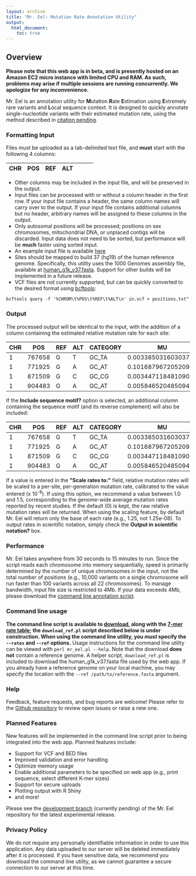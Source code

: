 ```yaml
---
layout: archive
title: "Mr. Eel: Mutation Rate Annotation Utility"
output:
  html_document:
    toc: true
---
```


## Overview
**Please note that this web app is in beta, and is presently hosted on an Amazon EC2 micro instance with limited CPU and RAM. As such, problems may arise if multiple sessions are running concurrently. We apologize for any inconvenience.**

Mr. Eel is an annotation utility for **M**utation **R**ate **E**stimation using **E**xtremely rare variants and **L**ocal sequence context. It is designed to quickly annotate single-nucleotide variants with their estimated mutation rate, using the method described in [citation pending](#).

### Formatting Input
Files must be uploaded as a tab-delimited text file, and **must** start with the following 4 columns:

| CHR | POS    | REF | ALT |          |                     |                  |
|-----|--------|-----|-----|----------|---------------------|------------------|

- Other columns may be included in the input file, and will be preserved in the output.
- Input files can be processed with or without a column header in the first row. If your input file contains a header, the same column names will carry over to the output. If your input file contains additional columns but no header, arbitrary names will be assigned to these columns in the output.
- Only autosomal positions will be processed; positions on sex chromosomes, mitochondrial DNA, or unplaced contigs will be discarded. Input data does not need to be sorted, but performance will be **much** faster using sorted input.
- An example input file is available [here](http://www.jedidiahcarlson.com/assets/test_sites.txt)
- Sites should be mapped to build 37 (hg19) of the human reference genome. Specifically, this utility uses the 1000 Genomes assembly file, available at [human_g1k_v37.fasta](ftp://ftp.1000genomes.ebi.ac.uk/vol1/ftp/technical/reference/). Support for other builds will be implemented in a future release.
- VCF files are not currently supported, but can be quickly converted to the desired format using [bcftools](https://samtools.github.io/bcftools/bcftools.html):

```
bcftools query -f '%CHROM\t%POS\t%REF\t%ALT\n' in.vcf > positions.txt"
```

### Output
The processed output will be identical to the input, with the addition of a column containing the estimated relative mutation rate for each site:

| CHR | POS    | REF | ALT | CATEGORY | MU                  |                  |
|-----|--------|-----|-----|----------|---------------------|------------------|
| 1   | 767658 | G   | T   | GC_TA    | 0.00338503160303719 |                  |
| 1   | 771925 | G   | A   | GC_AT    | 0.101687967205209   |                  |
| 1   | 871509 | G   | C   | GC_CG    | 0.00344711848109074 |                  |
| 1   | 904483 | G   | A   | GC_AT    | 0.00584652048509416 |                  |

If the **Include sequence motif?** option is selected, an additional column containing the sequence motif (and its reverse complement) will also be included:

| CHR | POS    | REF | ALT | CATEGORY | MU                  | MOTIF            |
|-----|--------|-----|-----|----------|---------------------|------------------|
| 1   | 767658 | G   | T   | GC_TA    | 0.00338503160303719 | AGCCTTT(AAAGGCT) |
| 1   | 771925 | G   | A   | GC_AT    | 0.101687967205209   | AGCCGGT(ACCGGCT) |
| 1   | 871509 | G   | C   | GC_CG    | 0.00344711848109074 | GCCCCGG(CCGGGGC) |
| 1   | 904483 | G   | A   | GC_AT    | 0.00584652048509416 | GTTCTAC(GTAGAAC) |

If a value is entered in the **"Scale rates to:"** field, relative mutation rates will be scaled to a per-site, per-generation mutation rate, calibrated to the value entered (x 10<sup>-8</sup>). If using this option, we recommend a value between 1.0 and 1.5, corresponding to the genome-wide average mutation rates reported by recent studies. If the default (0) is kept, the raw relative mutation rates will be returned. When using the scaling feature, by default Mr. Eel will return only the base of each rate (e.g., 1.25, not 1.25e-08). To output rates in scientific notation, simply check the **Output in scientific notation?** box.

### Performance
Mr. Eel takes anywhere from 30 seconds to 15 minutes to run. Since the script reads each chromosome into memory sequentially, speed is primarily determined by the number of unique chromosomes in the input, not the total number of positions (e.g., 10,000 variants on a single chromosome will run faster than 100 variants across all 22 chromosomes). To manage bandwidth, input file size is restricted to 4Mb. If your data exceeds 4Mb, please download the [command line annotation script](/cgi/download.php?dir=assets&file=mr_eel.pl).

### Command line usage
**The command line script is available to [download](/cgi/download.php?dir=assets&file=mr_eel.pl), along with the [7-mer rate table](/cgi/download.php?dir=assets&file=ERV_7bp_rates.txt); the `download_ref.pl` script described below is under construction. When using the command line utility, you _must_ specify the `--rates` and `--ref` options.**
Usage instructions for the command line utility can be viewed with `perl mr_eel.pl --help`.
Note that the download **does not** contain a reference genome. A helper script, `download_ref.pl` is included to download the human_g1k_v37.fasta file used by the web app. If you already have a reference genome on your local machine, you may specify the location with the `--ref /path/to/reference.fasta` argument.

### Help
Feedback, feature requests, and bug reports are welcome! Please refer to the [Github repository](https://github.com/carjed/jedidiahcarlson.com/issues) to review open issues or raise a new one.

### Planned Features
New features will be implemented in the command line script prior to being integrated into the web app. Planned features include:

- Support for VCF and BED files
- Improved validation and error handling
- Optimize memory usage
- Enable additional parameters to be specified on web app (e.g., print sequence, select different K-mer sizes)
- Support for secure uploads
- Plotting output with R Shiny
- and more!

Please see the [development branch](#) (currently pending) of the Mr. Eel repository for the latest experimental release.

### Privacy Policy
We do not require any personally identifiable information in order to use this application. Any data uploaded to our server will be deleted immediately after it is processed. If you have sensitive data, we recommend you download the command line utility, as we cannot guarantee a secure connection to our server at this time.
